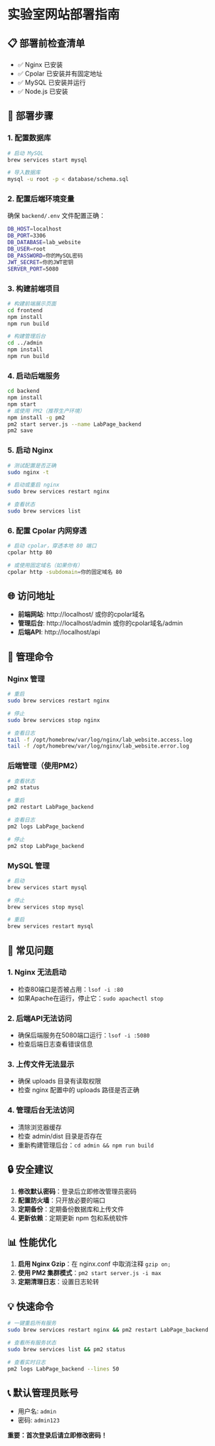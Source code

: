 # 实验室网站部署指南

## 📋 部署前检查清单

- ✅ Nginx 已安装
- ✅ Cpolar 已安装并有固定地址
- ✅ MySQL 已安装并运行
- ✅ Node.js 已安装

## 🚀 部署步骤

### 1. 配置数据库

```bash
# 启动 MySQL
brew services start mysql

# 导入数据库
mysql -u root -p < database/schema.sql
```

### 2. 配置后端环境变量

确保 `backend/.env` 文件配置正确：
```bash
DB_HOST=localhost
DB_PORT=3306
DB_DATABASE=lab_website
DB_USER=root
DB_PASSWORD=你的MySQL密码
JWT_SECRET=你的JWT密钥
SERVER_PORT=5080
```

### 3. 构建前端项目

```bash
# 构建前端展示页面
cd frontend
npm install
npm run build

# 构建管理后台
cd ../admin
npm install
npm run build
```

### 4. 启动后端服务

```bash
cd backend
npm install
npm start
# 或使用 PM2（推荐生产环境）
npm install -g pm2
pm2 start server.js --name LabPage_backend
pm2 save
```

### 5. 启动 Nginx

```bash
# 测试配置是否正确
sudo nginx -t

# 启动或重启 nginx
sudo brew services restart nginx

# 查看状态
sudo brew services list
```

### 6. 配置 Cpolar 内网穿透

```bash
# 启动 cpolar，穿透本地 80 端口
cpolar http 80

# 或使用固定域名（如果你有）
cpolar http -subdomain=你的固定域名 80
```

## 🌐 访问地址

- **前端网站**: http://localhost/ 或你的cpolar域名
- **管理后台**: http://localhost/admin 或你的cpolar域名/admin
- **后端API**: http://localhost/api

## 📝 管理命令

### Nginx 管理
```bash
# 重启
sudo brew services restart nginx

# 停止
sudo brew services stop nginx

# 查看日志
tail -f /opt/homebrew/var/log/nginx/lab_website.access.log
tail -f /opt/homebrew/var/log/nginx/lab_website.error.log
```

### 后端管理（使用PM2）
```bash
# 查看状态
pm2 status

# 重启
pm2 restart LabPage_backend

# 查看日志
pm2 logs LabPage_backend

# 停止
pm2 stop LabPage_backend
```

### MySQL 管理
```bash
# 启动
brew services start mysql

# 停止
brew services stop mysql

# 重启
brew services restart mysql
```

## 🔧 常见问题

### 1. Nginx 无法启动
- 检查80端口是否被占用：`lsof -i :80`
- 如果Apache在运行，停止它：`sudo apachectl stop`

### 2. 后端API无法访问
- 确保后端服务在5080端口运行：`lsof -i :5080`
- 检查后端日志查看错误信息

### 3. 上传文件无法显示
- 确保 uploads 目录有读取权限
- 检查 nginx 配置中的 uploads 路径是否正确

### 4. 管理后台无法访问
- 清除浏览器缓存
- 检查 admin/dist 目录是否存在
- 重新构建管理后台：`cd admin && npm run build`

## 🔒 安全建议

1. **修改默认密码**：登录后立即修改管理员密码
2. **配置防火墙**：只开放必要的端口
3. **定期备份**：定期备份数据库和上传文件
4. **更新依赖**：定期更新 npm 包和系统软件

## 📊 性能优化

1. **启用 Nginx Gzip**：在 nginx.conf 中取消注释 `gzip on;`
2. **使用 PM2 集群模式**：`pm2 start server.js -i max`
3. **定期清理日志**：设置日志轮转

## 💡 快速命令

```bash
# 一键重启所有服务
sudo brew services restart nginx && pm2 restart LabPage_backend

# 查看所有服务状态
sudo brew services list && pm2 status

# 查看实时日志
pm2 logs LabPage_backend --lines 50
```

## 📞 默认管理员账号

- 用户名: `admin`
- 密码: `admin123`

**重要：首次登录后请立即修改密码！**

